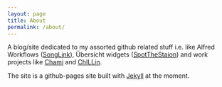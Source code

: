 ```yaml
---
layout: page
title: About
permalink: /about/
---
```


A blog/site dedicated to my assorted github related stuff i.e. like Alfred Workflows ([SongLink](https://github.com/larkov/alfred-songlink-workflow)), Übersicht widgets ([SpotTheStaion](https://github.com/larkov/Uebersicht-SpotTheStationWidget)) and work projects like [Chami](https://github.com/ChalmersLibrary/chami) and [ChILLin](https://github.com/ChalmersLibrary/Chillin).

The site is a github-pages site built with [Jekyll](https://jekyllrb.com) at the moment.
